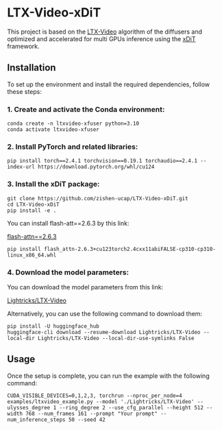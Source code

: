 # LTX-Video-xDiT

This project is based on the [LTX-Video](https://github.com/Lightricks/LTX-Video) algorithm of the diffusers and optimized and accelerated for multi GPUs inference using the [xDiT](https://github.com/xdit-project/xDiT) framework.

## Installation

To set up the environment and install the required dependencies, follow these steps:

### 1. Create and activate the Conda environment:

```
conda create -n ltxvideo-xfuser python=3.10
conda activate ltxvideo-xfuser
```

### 2. Install PyTorch and related libraries:

```
pip install torch==2.4.1 torchvision==0.19.1 torchaudio==2.4.1 --index-url https://download.pytorch.org/whl/cu124
```

### 3. Install the xDiT package:

```
git clone https://github.com/zishen-ucap/LTX-Video-xDiT.git
cd LTX-Video-xDiT
pip install -e .
```

You can install flash-att==2.6.3 by this link:

[flash-attn==2.6.3](https://github.com/Dao-AILab/flash-attention/releases/download/v2.6.3/flash_attn-2.6.3+cu123torch2.4cxx11abiFALSE-cp310-cp310-linux_x86_64.whl)

```
pip install flash_attn-2.6.3+cu123torch2.4cxx11abiFALSE-cp310-cp310-linux_x86_64.whl
```


### 4. Download the model parameters:

You can download the model parameters from this link:

[Lightricks/LTX-Video](https://huggingface.co/Lightricks/LTX-Video)

Alternatively, you can use the following command to download them:

```
pip install -U huggingface_hub
huggingface-cli download --resume-download Lightricks/LTX-Video --local-dir Lightricks/LTX-Video --local-dir-use-symlinks False
```

## Usage

Once the setup is complete, you can run the example with the following command:

```
CUDA_VISIBLE_DEVICES=0,1,2,3, torchrun --nproc_per_node=4 examples/ltxvideo_example.py --model './Lightricks/LTX-Video' --ulysses_degree 1 --ring_degree 2 --use_cfg_parallel --height 512 --width 768 --num_frames 161 --prompt "Your prompt" --num_inference_steps 50 --seed 42
```


